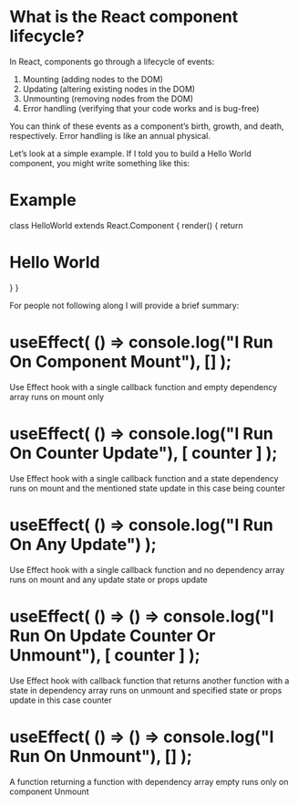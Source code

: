 # What is the React component lifecycle?


In React, components go through a lifecycle of events:

1.    Mounting (adding nodes to the DOM)
2.    Updating (altering existing nodes in the DOM)
3.    Unmounting (removing nodes from the DOM)
4.    Error handling (verifying that your code works and is bug-free)

You can think of these events as a component’s birth, growth, and death, respectively. Error handling is like an annual physical.

Let’s look at a simple example. If I told you to build a Hello World component, you might write something like this:

# Example
 class HelloWorld extends React.Component {
   render() {
    return <h1> Hello World </h1> 
   }
}



For people not following along I will provide a brief summary:

# useEffect( () => console.log("I Run On Component Mount"), [] );
Use Effect hook with a single callback function and empty dependency array runs on mount only

# useEffect( () => console.log("I Run On Counter Update"), [ counter ] );
Use Effect hook with a single callback function and a state dependency runs on mount and the mentioned state update in this case being counter

# useEffect( () => console.log("I Run On Any Update") );
Use Effect hook with a single callback function and no dependency array runs on mount and any update state or props update

# useEffect( () => () => console.log("I Run On Update Counter Or Unmount"), [ counter ] );
Use Effect hook with callback function that returns another function with a state in dependency array runs on unmount and specified state or props update in this case counter

# useEffect( () => () => console.log("I Run On Unmount"), [] );

A function returning a function with dependency array empty runs only on component Unmount
